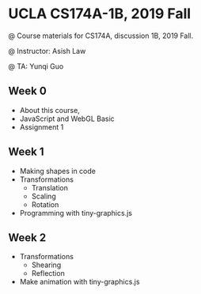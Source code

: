 # UCLA CS174A-1B, 2019 Fall

@ Course materials for CS174A, discussion 1B, 2019 Fall.

@ Instructor: Asish Law

@ TA: Yunqi Guo

## Week 0 
- About this course,
- JavaScript and WebGL Basic
- Assignment 1


## Week 1

- Making shapes in code
- Transformations
  - Translation
  - Scaling
  - Rotation
- Programming with tiny-graphics.js


## Week 2

- Transformations
  - Shearing
  - Reflection
- Make animation with tiny-graphics.js
